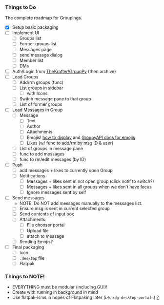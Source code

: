 ### Things to Do

The complete roadmap for Groupings.

- [x] Setup basic packaging
- [ ] Implement UI
    - [ ] Groups list
    - [ ] Former groups list
    - [ ] Messages page
    - [ ] send message dialog
    - [ ] Member list
    - [ ] DMs
- [ ] Auth/Login from [TheKrafter/GroupPy](https://github.com/TheKrafter/GroupPy/blob/main/grouppy/__init__.py#L37) (then archive)
- [ ] Load Groups
    - [ ] Add/rm groups (func)
    - [ ] List groups in sidebar
        - [ ] with Icons
    - [ ] Switch message pane to that group
    - [ ] List of former groups
- [ ] Load Messages in Group
    - [ ] Message
        - [ ] Text
        - [ ] Author
        - [ ] Attachments
        - [ ] Emojis! [how to display](https://github.com/GeopJr/Tuba/issues/622#issuecomment-1781663957) and [GroupyAPI docs for emojis](https://groupy.readthedocs.io/en/latest/pages/api.html?highlight=emoji#groupy.api.attachments.Emoji)
        - [ ] Likes (w/ func to add/rm by msg ID & user)
    - [ ] List of groups in message pane
    - [ ] func to add messages
    - [ ] func to rm/edit messages (by ID)
- [ ] Push
    - [ ] add messages + likes to currently open Group
    - [ ] Notifications
        - [ ] Messages + likes sent in not open group (click notif to switch?)
        - [ ] Messages + likes sent in all groups when we don't have focus
        - [ ] Ignore messages sent by self
- [ ] Send messages
    - NOTE: Do NOT add messages manually to the messages list.
    - [ ] Ensure msg is sent in current selected group
    - [ ] Send contents of input box
    - [ ] Attachments
        - [ ] File chooser portal
        - [ ] Upload file
        - [ ] attach to message
    - [ ] Sending Emojis?

- [ ] Final packaging
    - [ ] Icon
    - [ ] `.desktop` file
    - [ ] Flatpak

### Things to NOTE!

- EVERYTHING must be modular (including GUI)!
- Create with running in background in mind
- Use flatpak-isms in hopes of Flatpaking later (i.e. `xdg-desktop-portals`) [?](https://pypi.org/project/desktop3/)